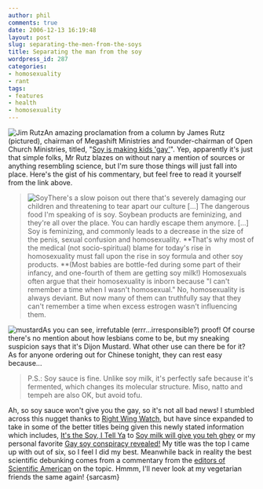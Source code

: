 ```yaml
---
author: phil
comments: true
date: 2006-12-13 16:19:48
layout: post
slug: separating-the-men-from-the-soys
title: Separating the man from the soy
wordpress_id: 287
categories:
- homosexuality
- rant
tags:
- features
- health
- homosexuality
---
```


![Jim Rutz](http://fak3r.com/wp-content/uploads/2006/12/jimrutz.jpg)An amazing proclamation from a column by James Rutz (pictured), chairman of Megashift Ministries and founder-chairman of Open Church Ministries, titled, "[Soy is making kids 'gay'](http://www.wnd.com/news/article.asp?ARTICLE_ID=53327)".  Yep, apparently it's just that simple folks, Mr Rutz blazes on without nary a mention of sources or anything resembling science, but I'm sure those things will just fall into place.  Here's the gist of his commentary, but feel free to read it yourself from the link above.


> ![Soy](http://fak3r.com/wp-content/uploads/2006/12/soy.thumbnail.jpg)There's a slow poison out there that's severely damaging our children and threatening to tear apart our culture […] The dangerous food I'm speaking of is soy. Soybean products are feminizing, and they're all over the place. You can hardly escape them anymore. [...] Soy is feminizing, and commonly leads to a decrease in the size of the penis, sexual confusion and homosexuality. **That's why most of the medical (not socio-spiritual) blame for today's rise in homosexuality must fall upon the rise in soy formula and other soy products. **(Most babies are bottle-fed during some part of their infancy, and one-fourth of them are getting soy milk!) Homosexuals often argue that their homosexuality is inborn because "I can't remember a time when I wasn't homosexual." No, homosexuality is always deviant. But now many of them can truthfully say that they can't remember a time when excess estrogen wasn't influencing them.


![mustard](http://fak3r.com/wp-content/uploads/2006/12/mustard.thumbnail.jpg)As you can see, irrefutable (errr...irresponsible?) proof!  Of course there's no mention about how lesbians come to be, but my sneaking suspicion says that it's Dijon Mustard.  What other use can there be for it?  As for anyone ordering out for Chinese tonight, they can rest easy because...


> P.S.: Soy sauce is fine. Unlike soy milk, it's perfectly safe because it's fermented, which changes its molecular structure. Miso, natto and tempeh are also OK, but avoid tofu.


Ah, so soy sauce won't give you the gay, so it's not all bad news!  I stumbled across this nugget thanks to [Right Wing Watch](http://www.rightwingwatch.org/2006/12/soy_makes_you_g_1.html), but have since expanded to take in some of the better titles being given this newly stated information which includes, [It's the Soy, I Tell Ya](http://www.exgaywatch.com/blog/archives/2006/12/its_soy_i_tell.html) to [Soy milk will give you teh ghey](http://hotair.com/archives/2006/12/12/wnd-op-ed-soy-milk-will-give-you-teh-ghey/) or my personal favorite [Gay soy conspiracy revealed!](http://gristmill.grist.org/story/2006/12/12/85411/721)  My title was the top I came up with out of six, so I feel I did my best. Meanwhile back in reality the best scientific debunking comes from a commentary from the [editors of Scientific American](http://blog.sciam.com/index.php?title=eating_soy_will_not_make_you_gay_we_swea&more=1&c=1&tb=1&pb=1) on the topic.  Hmmm, I'll never look at my vegetarian friends the same again! {sarcasm}
